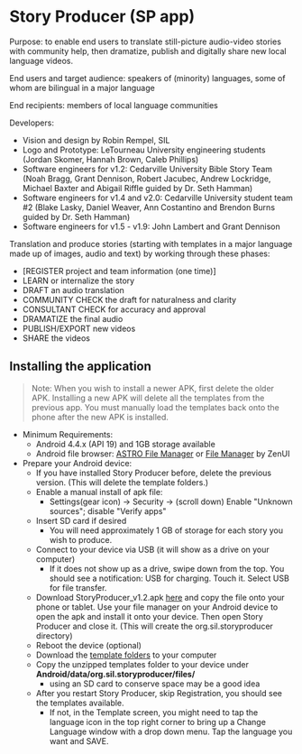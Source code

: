 # Story Producer (SP app)

Purpose: to enable end users to translate still-picture audio-video stories with community help, then dramatize, publish and digitally share new local language videos. 

End users and target audience: speakers of (minority) languages, some of whom are bilingual in a major language

End recipients: members of local language communities

Developers:  
   * Vision and design by Robin Rempel, SIL
   * Logo and Prototype: LeTourneau University engineering students (Jordan Skomer, Hannah Brown, Caleb Phillips)
   * Software engineers for v1.2: Cedarville University Bible Story Team (Noah Bragg, Grant Dennison, Robert Jacubec, Andrew Lockridge, Michael Baxter and Abigail Riffle guided by Dr. Seth Hamman)
   * Software engineers for v1.4 and v2.0: Cedarville University student team #2 (Blake Lasky, Daniel Weaver, Ann Costantino and Brendon Burns guided by Dr. Seth Hamman)
   * Software engineers for v1.5 - v1.9: John Lambert and Grant Dennison

Translation and produce stories (starting with templates in a major language made up of images, audio and text) by working through these phases:  
* [REGISTER project and team information (one time)]
* LEARN or internalize the story
* DRAFT an audio translation
* COMMUNITY CHECK the draft for naturalness and clarity
* CONSULTANT CHECK for accuracy and approval
* DRAMATIZE the final audio
* PUBLISH/EXPORT new videos
* SHARE the videos

## Installing the application
> Note: When you wish to install a newer APK, first delete the older APK. Installing a new APK will delete all the templates from the previous app. You must manually load the templates back onto the phone after the new APK is installed.  
* Minimum Requirements:  
    * Android 4.4.x (API 19) and 1GB storage available
    * Android file browser: [ASTRO File Manager](https://play.google.com/store/apps/details?id=com.metago.astro&hl=en) or [File Manager](https://play.google.com/store/apps/details?id=com.asus.filemanager&hl=en) by ZenUI  
* Prepare your Android device: 
    * If you have installed Story Producer before, delete the previous version. (This will delete the template folders.)
    * Enable a manual install of apk file: 
        * Settings(gear icon) -> Security -> (scroll down) Enable "Unknown sources"; disable "Verify apps"
    * Insert SD card if desired
         * You will need approximately 1 GB of storage for each story you wish to produce.
    * Connect to your device via USB (it will show as a drive on your computer)
        * If it does not show up as a drive, swipe down from the top.  You should see a notification: USB for charging.  Touch it.  Select USB for file transfer.
    * Download StoryProducer_v1.2.apk [here](https://drive.google.com/open?id=0Bw7whhMtjqJTY1dxM0UyOE1qREk) and copy the file onto your phone or tablet. Use your file manager on your Android device to open the apk and install it onto your device.  Then open Story Producer and close it.  (This will create the org.sil.storyproducer directory)
    * Reboot the device (optional)
    * Download the [template folders](https://drive.google.com/drive/folders/0Bw7whhMtjqJTVkljWlY0akZXeDg?usp=sharing) to your computer
    * Copy the unzipped templates folder to your device under **Android/data/org.sil.storyproducer/files/**
        * using an SD card to conserve space may be a good idea
    * After you restart Story Producer, skip Registration, you should see the templates available. 
        * If not, in the Template screen, you might need to tap the language icon in the top right corner to bring up a Change Language window with a drop down menu.  Tap the language you want and SAVE.
